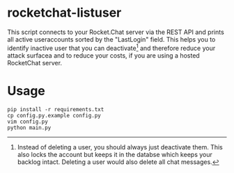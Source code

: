 # rocketchat-listuser

This script connects to your Rocket.Chat server via the REST API and prints all active useraccounts sorted by the "LastLogin" field.
This helps you to identify inactive user that you can deactivate[^1] and therefore reduce your attack surfacea and to reduce your costs,
if you are using a hosted RocketChat server.

[^1]: Instead of deleting a user, you should always just deactivate them.
    This also locks the account but keeps it in the databse which keeps your backlog intact.
    Deleting a user would also delete all chat messages.

# Usage
```
pip install -r requirements.txt
cp config.py.example config.py
vim config.py
python main.py
```
